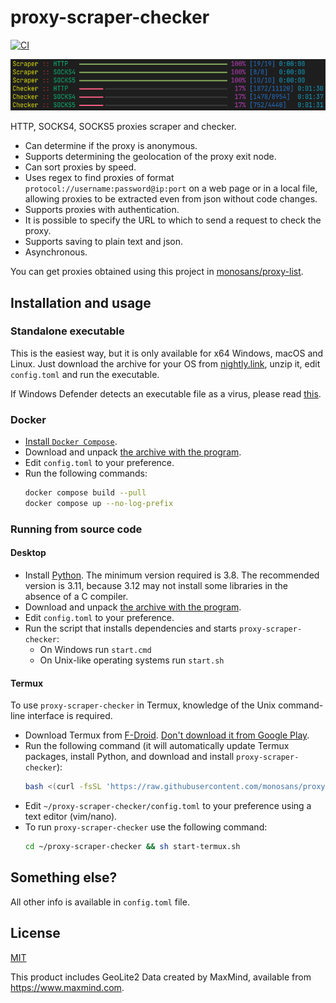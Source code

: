 # proxy-scraper-checker

[![CI](https://github.com/monosans/proxy-scraper-checker/actions/workflows/ci.yml/badge.svg)](https://github.com/monosans/proxy-scraper-checker/actions/workflows/ci.yml)

![Screenshot](screenshot.png)

HTTP, SOCKS4, SOCKS5 proxies scraper and checker.

- Can determine if the proxy is anonymous.
- Supports determining the geolocation of the proxy exit node.
- Can sort proxies by speed.
- Uses regex to find proxies of format `protocol://username:password@ip:port` on a web page or in a local file, allowing proxies to be extracted even from json without code changes.
- Supports proxies with authentication.
- It is possible to specify the URL to which to send a request to check the proxy.
- Supports saving to plain text and json.
- Asynchronous.

You can get proxies obtained using this project in [monosans/proxy-list](https://github.com/monosans/proxy-list).

## Installation and usage

### Standalone executable

This is the easiest way, but it is only available for x64 Windows, macOS and Linux. Just download the archive for your OS from [nightly.link](https://nightly.link/monosans/proxy-scraper-checker/workflows/ci/main?preview), unzip it, edit `config.toml` and run the executable.

If Windows Defender detects an executable file as a virus, please read [this](https://github.com/Nuitka/Nuitka/issues/2495#issuecomment-1762836583).

### Docker

- [Install `Docker Compose`](https://docs.docker.com/compose/install/).
- Download and unpack [the archive with the program](https://github.com/monosans/proxy-scraper-checker/archive/refs/heads/main.zip).
- Edit `config.toml` to your preference.
- Run the following commands:
  ```bash
  docker compose build --pull
  docker compose up --no-log-prefix
  ```

### Running from source code

#### Desktop

- Install [Python](https://python.org/downloads). The minimum version required is 3.8. The recommended version is 3.11, because 3.12 may not install some libraries in the absence of a C compiler.
- Download and unpack [the archive with the program](https://github.com/monosans/proxy-scraper-checker/archive/refs/heads/main.zip).
- Edit `config.toml` to your preference.
- Run the script that installs dependencies and starts `proxy-scraper-checker`:
  - On Windows run `start.cmd`
  - On Unix-like operating systems run `start.sh`

#### Termux

To use `proxy-scraper-checker` in Termux, knowledge of the Unix command-line interface is required.

- Download Termux from [F-Droid](https://f-droid.org/en/packages/com.termux/). [Don't download it from Google Play](https://github.com/termux/termux-app#google-play-store-deprecated).
- Run the following command (it will automatically update Termux packages, install Python, and download and install `proxy-scraper-checker`):
  ```bash
  bash <(curl -fsSL 'https://raw.githubusercontent.com/monosans/proxy-scraper-checker/main/install-termux.sh')
  ```
- Edit `~/proxy-scraper-checker/config.toml` to your preference using a text editor (vim/nano).
- To run `proxy-scraper-checker` use the following command:
  ```bash
  cd ~/proxy-scraper-checker && sh start-termux.sh
  ```

## Something else?

All other info is available in `config.toml` file.

## License

[MIT](LICENSE)

This product includes GeoLite2 Data created by MaxMind, available from <https://www.maxmind.com>.
